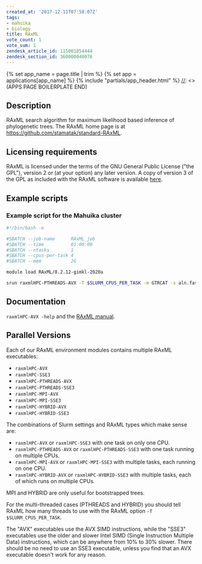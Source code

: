 ```yaml
---
created_at: '2017-12-11T07:58:07Z'
tags:
- mahuika
- biology
title: RAxML
vote_count: 1
vote_sum: 1
zendesk_article_id: 115001854444
zendesk_section_id: 360000040076
---
```



[//]: <> (APPS PAGE BOILERPLATE START)
{% set app_name = page.title | trim %}
{% set app = applications[app_name] %}
{% include "partials/app_header.html" %}
[//]: <> (APPS PAGE BOILERPLATE END)

## Description

RAxML search algorithm for maximum likelihood based inference of
phylogenetic trees. The RAxML home page is at
<https://github.com/stamatak/standard-RAxML>.

## Licensing requirements

RAxML is licensed under the terms of the GNU General Public License
("the GPL"), version 2 or (at your option) any later version. A copy of
version 3 of the GPL as included with the RAxML software is available
[here](https://github.com/stamatak/standard-RAxML/blob/master/gpl-3.0.txt).

## Example scripts

### Example script for the Mahuika cluster

``` bash
#!/bin/bash -e

#SBATCH --job-name      RAxML_job
#SBATCH --time          01:00:00
#SBATCH --ntasks        1
#SBATCH --cpus-per-task 4
#SBATCH --mem           2G

module load RAxML/8.2.12-gimkl-2020a

srun raxmlHPC-PTHREADS-AVX -T $SLURM_CPUS_PER_TASK -m GTRCAT -s aln.fasta -n tree.out
```

## Documentation

`raxmlHPC-AVX -help` and the [RAxML
manual](https://github.com/stamatak/standard-RAxML/tree/master/manual).

## Parallel Versions

Each of our RAxML environment modules contains multiple RAxML
executables:

- `raxmlHPC-AVX`
- `raxmlHPC-SSE3`
- `raxmlHPC-PTHREADS-AVX`
- `raxmlHPC-PTHREADS-SSE3`
- `raxmlHPC-MPI-AVX`
- `raxmlHPC-MPI-SSE3`
- `raxmlHPC-HYBRID-AVX`
- `raxmlHPC-HYBRID-SSE3`

The combinations of Slurm settings and RAxML types which make sense are:

- `raxmlHPC-AVX` or `raxmlHPC-SSE3` with one task on only one CPU.
- `raxmlHPC-PTHREADS-AVX` or `raxmlHPC-PTHREADS-SSE3` with one task
    running on multiple CPUs.
- `raxmlHPC-MPI-AVX` or `raxmlHPC-MPI-SSE3` with multiple tasks, each
    running on one CPU.
- `raxmlHPC-HYBRID-AVX` or `raxmlHPC-HYBRID-SSE3` with multiple tasks,
    each of which runs on multiple CPUs.

MPI and HYBRID are only useful for bootstrapped trees.

For the multi-threaded cases (PTHREADS and HYBRID) you should tell RAxML
how many threads to use with the RAxML option `-T $SLURM_CPUS_PER_TASK`.

The "AVX" executables use the AVX SIMD instructions, while the "SSE3"
executables use the older and slower Intel SIMD (Single Instruction
Multiple Data) instructions, which can be anywhere from 10% to 30%
slower. There should be no need to use an SSE3 executable, unless you
find that an AVX executable doesn't work for any reason.